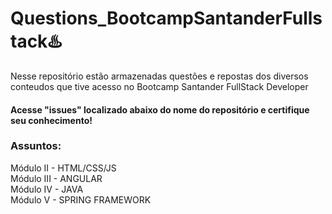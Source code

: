 # Questions_BootcampSantanderFullstack♨️
Nesse repositório estão armazenadas questões e repostas dos diversos conteudos que tive acesso no Bootcamp Santander FullStack Developer
<br>
<h4>Acesse "issues" localizado abaixo do nome do repositório e certifique seu conhecimento!</h4>

<h3>Assuntos:</h3>                                                                                                                                                     
Módulo II - HTML/CSS/JS
<br>
Módulo III - ANGULAR
<br>
Módulo IV - JAVA
<br>
Módulo V - SPRING FRAMEWORK

